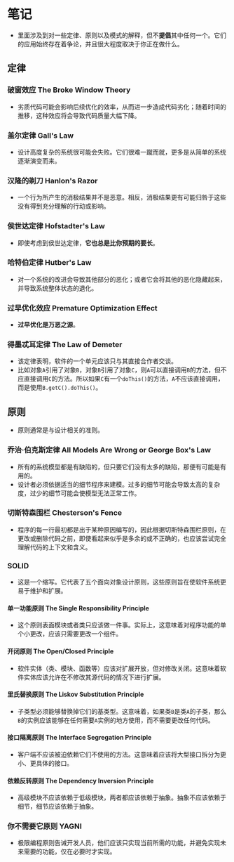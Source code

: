 # 笔记

- 里面涉及到对一些定律、原则以及模式的解释，但不**提倡**其中任何一个。它们的应用始终存在着争论，并且很大程度取决于你正在做什么。

## 定律

### 破窗效应 The Broke Window Theory

- 劣质代码可能会影响后续优化的效率，从而进一步造成代码劣化；随着时间的推移，这种效应将会导致代码质量大幅下降。

### 盖尔定律 Gall's Law

- 设计高度复杂的系统很可能会失败。它们很难一蹴而就，更多是从简单的系统逐渐演变而来。

### 汉隆的剃刀 Hanlon's Razor

- 一个行为所产生的消极结果并不是恶意。相反，消极结果更有可能归咎于这些没有得到充分理解的行动或影响。

### 侯世达定律 Hofstadter's Law

- 即使考虑到侯世达定律，**它也总是比你预期的要长**。

### 哈特伯定律 Hutber's Law

- 对一个系统的改进会导致其他部分的恶化；或者它会将其他的恶化隐藏起来，并导致系统整体状态的退化。

### 过早优化效应 Premature Optimization Effect

- **过早优化是万恶之源**。

### 得墨忒耳定律 The Law of Demeter

- 该定律表明，软件的一个单元应该只与其直接合作者交谈。
- 比如对象`A`引用了对象`B`，对象`B`引用了对象`C`，则`A`可以直接调用`B`的方法，但不应直接调用`C`的方法。所以如果`C`有一个`doThis()`的方法，`A`不应该直接调用，而是使用`B.getC().doThis()`。

## 原则

- 原则通常是与设计相关的准则。

### 乔治·伯克斯定律 All Models Are Wrong or George Box's Law

- 所有的系统模型都是有缺陷的，但只要它们没有太多的缺陷，那便有可能是有用的。
- 设计者必须依据适当的细节程序来建模。过多的细节可能会导致太高的复杂度，过少的细节可能会使模型无法正常工作。

### 切斯特森围栏 Chesterson's Fence

- 程序的每一行最初都是出于某种原因编写的，因此根据切斯特森围栏原则，在更改或删除代码之前，即使看起来似乎是多余的或不正确的，也应该尝试完全理解代码的上下文和含义。

### SOLID

- 这是一个缩写。它代表了五个面向对象设计原则，这些原则旨在使软件系统更易于维护和扩展。

#### 单一功能原则 The Single Responsibility Principle

- 这个原则表面模块或者类只应该做一件事。实际上，这意味着对程序功能的单个小更改，应该只需要更改一个组件。

#### 开闭原则 The Open/Closed Principle

- 软件实体（类、模块、函数等）应该对扩展开放，但对修改关闭。这意味着软件实体应该允许在不修改其源代码的情况下进行扩展。

#### 里氏替换原则 The Liskov Substitution Principle

- 子类型必须能够替换掉它们的基类型。这意味着，如果类`B`是类`A`的子类，那么`B`的实例应该能够在任何需要`A`实例的地方使用，而不需要更改任何代码。

#### 接口隔离原则 The Interface Segregation Principle

- 客户端不应该被迫依赖它们不使用的方法。这意味着应该将大型接口拆分为更小、更具体的接口。

#### 依赖反转原则 The Dependency Inversion Principle

- 高级模块不应该依赖于低级模块，两者都应该依赖于抽象。抽象不应该依赖于细节，细节应该依赖于抽象。

### 你不需要它原则 YAGNI

- 极限编程原则告诫开发人员，他们应该只实现当前所需的功能，并避免实现未来需要的功能，仅在必要时才实现。
